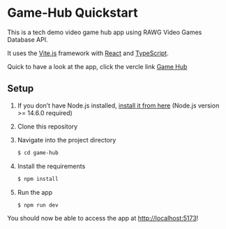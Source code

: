 # Game-Hub Quickstart

This is a tech demo video game hub app using RAWG Video Games Database API.

It uses the [Vite.js](https://vitejs.dev/) framework with [React](https://reactjs.org/) and [TypeScript](https://www.typescriptlang.org/).

Quick to have a look at the app, click the vercle link [Game Hub](https://game-hub-beige.vercel.app/)


## Setup

1. If you don’t have Node.js installed, [install it from here](https://nodejs.org/en/) (Node.js version >= 14.6.0 required)

2. Clone this repository

3. Navigate into the project directory

   ```bash
   $ cd game-hub
   ```

4. Install the requirements

   ```bash
   $ npm install
   ```

5. Run the app

   ```bash
   $ npm run dev
   ```

You should now be able to access the app at [http://localhost:5173](http://localhost:5173)! 

